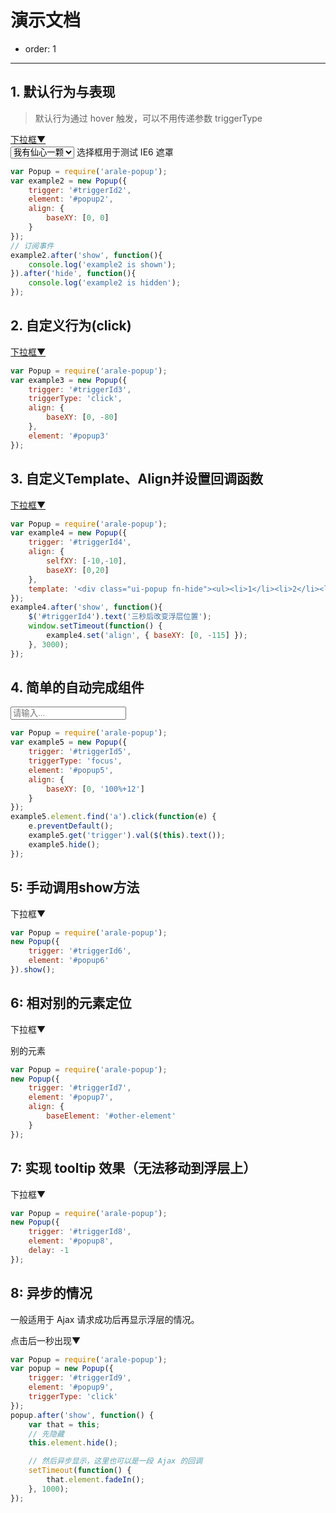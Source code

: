 # 演示文档

- order: 1

------------

<style>
.fn-hide, .ui-popup {
    display: none;
}
.ui-popup {
    border: 1px solid #CCC;
    padding: 3px 5px;
    background: #EEE;
    margin: 0;
}
.ui-popup li {
    list-style: none;
}
</style>

## 1. 默认行为与表现

> 默认行为通过 hover 触发，可以不用传递参数 triggerType

<div class="popup">
    <a href="#popup2" id="triggerId2">下拉框<span class="icon">▼</span></a>
    <ul class="fn-hide ui-popup" id="popup2">
        <li><a href="http://aralejs.org#1">内容1</a></li>
        <li><a href="http://aralejs.org#2">内容2</a></li>
        <li><a href="http://aralejs.org#3">内容3</a></li>
        <li><a href="http://aralejs.org#4">内容4</a></li>
    </ul>
</div>
<div class="selectbox">
    <select>
        <option>我有仙心一颗</option>
        <option>久被尘劳封锁</option>
        <option>何日尘尽光生</option>
        <option>照破山河万朵</option>
    </select>
    <span class="grey">选择框用于测试 IE6 遮罩</span>
</div>

````javascript
var Popup = require('arale-popup');
var example2 = new Popup({
    trigger: '#triggerId2',
    element: '#popup2',
    align: {
        baseXY: [0, 0]
    }
});
// 订阅事件
example2.after('show', function(){
    console.log('example2 is shown');
}).after('hide', function(){
    console.log('example2 is hidden');
});
````

## 2. 自定义行为(click)

<div class="popup">
    <a href="javascript:;" id="triggerId3">下拉框<span class="icon">▼</span></a>
    <ul class="fn-hide ui-popup" id="popup3">
        <li><a href="http://aralejs.org#1">内容1</a></li>
        <li><a href="http://aralejs.org#3">内容2</a></li>
        <li><a href="http://aralejs.org#3">内容3</a></li>
        <li><a href="http://aralejs.org#4">内容4</a></li>
    </ul>
</div>

````javascript
var Popup = require('arale-popup');
var example3 = new Popup({
    trigger: '#triggerId3',
    triggerType: 'click',
    align: {
        baseXY: [0, -80]
    },
    element: '#popup3'
});
````

## 3. 自定义Template、Align并设置回调函数

<div class="popup">
    <a href="#" id="triggerId4">下拉框<span class="icon">▼</span></a>
</div>

````javascript
var Popup = require('arale-popup');
var example4 = new Popup({
    trigger: '#triggerId4',
    align: {
        selfXY: [-10,-10],
        baseXY: [0,20]
    },
    template: '<div class="ui-popup fn-hide"><ul><li>1</li><li>2</li><li>3</li><li>4</li></ul></div>'
});
example4.after('show', function(){
    $('#triggerId4').text('三秒后改变浮层位置');
    window.setTimeout(function() {
        example4.set('align', { baseXY: [0, -115] });
    }, 3000);
});
````

## 4. 简单的自动完成组件

<div class="popup">
    <input id="triggerId5" placeholder="请输入..." />
    <ul class="fn-hide ui-popup" id="popup5">
        <li><a href="http://aralejs.org#1">内容1</a></li>
        <li><a href="http://aralejs.org#2">内容2</a></li>
        <li><a href="http://aralejs.org#3">内容3</a></li>
        <li><a href="http://aralejs.org#4">内容4</a></li>
    </ul>
</div>

````javascript
var Popup = require('arale-popup');
var example5 = new Popup({
    trigger: '#triggerId5',
    triggerType: 'focus',
    element: '#popup5',
    align: {
        baseXY: [0, '100%+12']
    }
});
example5.element.find('a').click(function(e) {
    e.preventDefault();
    example5.get('trigger').val($(this).text());
    example5.hide();
});
````

## 5: 手动调用show方法

<div class="popup">
    <a id="triggerId6">下拉框<span class="icon">▼</span></a>
    <ul class="fn-hide ui-popup" id="popup6">
        <li><a href="http://aralejs.org#1">内容1</a></li>
        <li><a href="http://aralejs.org#3">内容2</a></li>
        <li><a href="http://aralejs.org#3">内容3</a></li>
        <li><a href="http://aralejs.org#4">内容4</a></li>
    </ul>
</div>

````javascript
var Popup = require('arale-popup');
new Popup({
    trigger: '#triggerId6',
    element: '#popup6'
}).show();
````

## 6: 相对别的元素定位

<div class="popup">
    <a id="triggerId7">下拉框<span class="icon">▼</span></a>
    <ul class="fn-hide ui-popup" id="popup7">
        <li><a href="http://aralejs.org#1">内容1</a></li>
        <li><a href="http://aralejs.org#3">内容2</a></li>
        <li><a href="http://aralejs.org#3">内容3</a></li>
        <li><a href="http://aralejs.org#4">内容4</a></li>
    </ul>
    <p id="other-element">别的元素</p>
</div>

````javascript
var Popup = require('arale-popup');
new Popup({
    trigger: '#triggerId7',
    element: '#popup7',
    align: {
        baseElement: '#other-element'
    }
});
````

## 7: 实现 tooltip 效果（无法移动到浮层上）

<div class="popup">
    <a id="triggerId8">下拉框<span class="icon">▼</span></a>
    <ul class="fn-hide ui-popup" id="popup8">
        <li><a href="http://aralejs.org#1">内容1</a></li>
        <li><a href="http://aralejs.org#3">内容2</a></li>
        <li><a href="http://aralejs.org#3">内容3</a></li>
        <li><a href="http://aralejs.org#4">内容4</a></li>
    </ul>
</div>

````javascript
var Popup = require('arale-popup');
new Popup({
    trigger: '#triggerId8',
    element: '#popup8',
    delay: -1
});
````

## 8: 异步的情况

一般适用于 Ajax 请求成功后再显示浮层的情况。

<div class="popup">
    <a id="triggerId9">点击后一秒出现<span class="icon">▼</span></a>
    <ul class="fn-hide ui-popup" id="popup9">
        <li><a href="http://aralejs.org#1">内容1</a></li>
        <li><a href="http://aralejs.org#3">内容2</a></li>
        <li><a href="http://aralejs.org#3">内容3</a></li>
        <li><a href="http://aralejs.org#4">内容4</a></li>
    </ul>
</div>

````javascript
var Popup = require('arale-popup');
var popup = new Popup({
    trigger: '#triggerId9',
    element: '#popup9',
    triggerType: 'click'
});
popup.after('show', function() {
    var that = this;
    // 先隐藏
    this.element.hide();

    // 然后异步显示，这里也可以是一段 Ajax 的回调
    setTimeout(function() {
        that.element.fadeIn();
    }, 1000);
});
````
